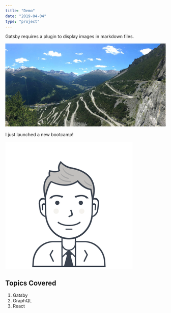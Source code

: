 ```yaml
---
title: "Demo"
date: "2019-04-04"
type: "project"
---
```

Gatsby requires a plugin to display images in markdown files.

![Lake Cancano](./images/demo-lake-cancano.jpg)

I just launched a new bootcamp!

![User](./images/demo-users-1.svg)

## Topics Covered

1. Gatsby
2. GraphQL
3. React